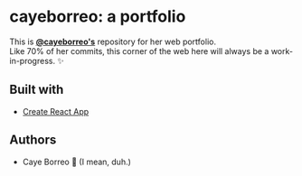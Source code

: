 # cayeborreo: a portfolio
This is **[@cayeborreo's](https://github.com/cayeborreo)** repository for her web portfolio.<br />
Like 70% of her commits, this corner of the web here will always be a work-in-progress. :sparkles:

## Built with
* [Create React App](https://github.com/facebookincubator/create-react-app)

## Authors
* Caye Borreo :bear: (I mean, duh.)
